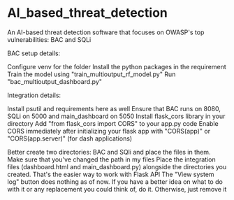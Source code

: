 # AI_based_threat_detection
An AI-based threat detection software that focuses on OWASP's top vulnerabilities: BAC and SQLi

BAC setup details:

Configure venv for the folder
Install the python packages in the requirement
Train the model using "train_multioutput_rf_model.py"
Run "bac_multioutput_dashboard.py"

Integration details:

Install psutil and requirements here as well
Ensure that BAC runs on 8080, SQLi on 5000 and main_dashboard on 5050
Install flask_cors library in your directory
Add "from flask_cors import CORS" to your app.py code
Enable CORS immediately after initializing your flask app with "CORS(app)" or "CORS(app.server)" (for dash applications)

Better create two directories: BAC and SQli and place the files in them. Make sure that you've changed the path in my files
Place the integration files (dashboard.html and main_dashboard.py) alongside the directories you created. That's the easier way to work with Flask API
The "View system log" button does nothing as of now. If you have a better idea on what to do with it or any replacement you could think of, do it. Otherwise, just remove it
